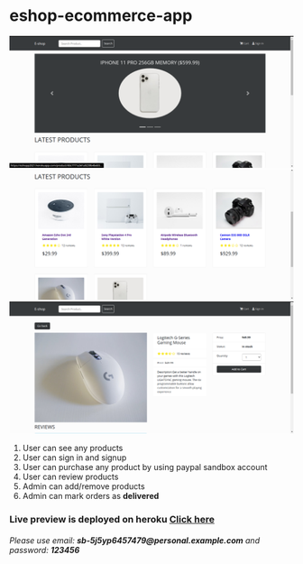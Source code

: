 # eshop-ecommerce-app
<img src="./uploads/Screenshot1.png" width="700">
<img src="./uploads/Screenshot2.png" width="700">
<img src="./uploads/Screenshot3.png" width="700">
<ol>
  <li>User can see any products</li>
  <li>User can sign in and signup </li>
  <li>User can purchase any product by using paypal sandbox account</li>
  <li>User can review products </li>
  <li>Admin can add/remove products</li>
  <li>Admin can mark orders as <strong>delivered</strong></li>
</ol>
<h3> Live preview is deployed on heroku <a href="https://eshopp2021.herokuapp.com/">Click here</a></h3>
<h6> Please use email: <strong>sb-5j5yp6457479@personal.example.com</strong> and password: <strong>123456</strong></h6>
